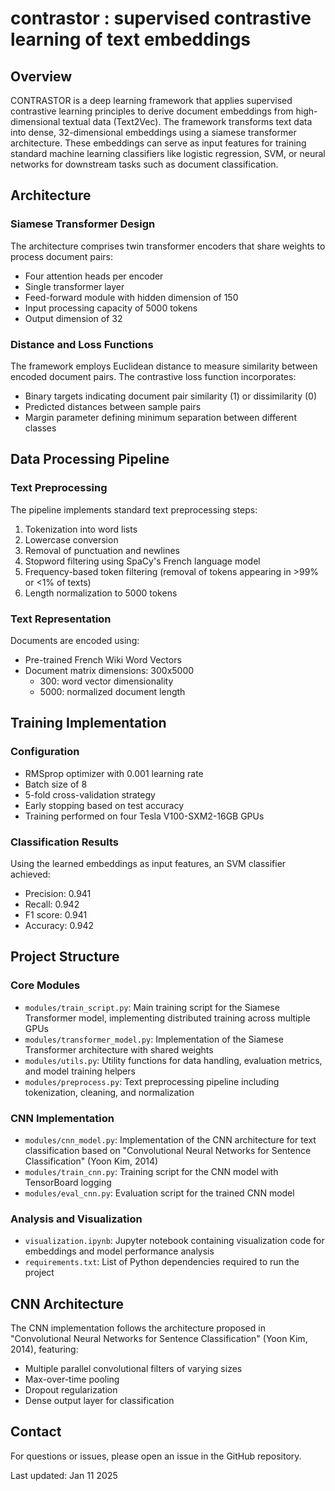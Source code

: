 # contrastor : supervised contrastive learning of text embeddings

## Overview
CONTRASTOR is a deep learning framework that applies supervised contrastive learning principles to derive document embeddings from high-dimensional textual data (Text2Vec). The framework transforms text data into dense, 32-dimensional embeddings using a siamese transformer architecture. These embeddings can serve as input features for training standard machine learning classifiers like logistic regression, SVM, or neural networks for downstream tasks such as document classification.

## Architecture

### Siamese Transformer Design
The architecture comprises twin transformer encoders that share weights to process document pairs:
- Four attention heads per encoder
- Single transformer layer
- Feed-forward module with hidden dimension of 150
- Input processing capacity of 5000 tokens
- Output dimension of 32

### Distance and Loss Functions
The framework employs Euclidean distance to measure similarity between encoded document pairs. The contrastive loss function incorporates:
- Binary targets indicating document pair similarity (1) or dissimilarity (0)
- Predicted distances between sample pairs
- Margin parameter defining minimum separation between different classes

## Data Processing Pipeline

### Text Preprocessing
The pipeline implements standard text preprocessing steps:
1. Tokenization into word lists
2. Lowercase conversion
3. Removal of punctuation and newlines
4. Stopword filtering using SpaCy's French language model
5. Frequency-based token filtering (removal of tokens appearing in >99% or <1% of texts)
6. Length normalization to 5000 tokens

### Text Representation
Documents are encoded using:
- Pre-trained French Wiki Word Vectors
- Document matrix dimensions: 300x5000
  - 300: word vector dimensionality
  - 5000: normalized document length

## Training Implementation

### Configuration
- RMSprop optimizer with 0.001 learning rate
- Batch size of 8
- 5-fold cross-validation strategy
- Early stopping based on test accuracy
- Training performed on four Tesla V100-SXM2-16GB GPUs

### Classification Results
Using the learned embeddings as input features, an SVM classifier achieved:
- Precision: 0.941
- Recall: 0.942
- F1 score: 0.941
- Accuracy: 0.942

## Project Structure

### Core Modules
- `modules/train_script.py`: Main training script for the Siamese Transformer model, implementing distributed training across multiple GPUs
- `modules/transformer_model.py`: Implementation of the Siamese Transformer architecture with shared weights
- `modules/utils.py`: Utility functions for data handling, evaluation metrics, and model training helpers
- `modules/preprocess.py`: Text preprocessing pipeline including tokenization, cleaning, and normalization

### CNN Implementation
- `modules/cnn_model.py`: Implementation of the CNN architecture for text classification based on "Convolutional Neural Networks for Sentence Classification" (Yoon Kim, 2014)
- `modules/train_cnn.py`: Training script for the CNN model with TensorBoard logging
- `modules/eval_cnn.py`: Evaluation script for the trained CNN model

### Analysis and Visualization
- `visualization.ipynb`: Jupyter notebook containing visualization code for embeddings and model performance analysis
- `requirements.txt`: List of Python dependencies required to run the project

## CNN Architecture
The CNN implementation follows the architecture proposed in "Convolutional Neural Networks for Sentence Classification" (Yoon Kim, 2014), featuring:
- Multiple parallel convolutional filters of varying sizes
- Max-over-time pooling
- Dropout regularization
- Dense output layer for classification

## Contact
For questions or issues, please open an issue in the GitHub repository.

Last updated: Jan 11 2025